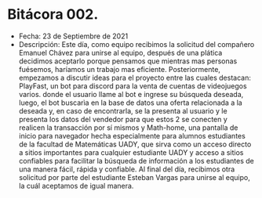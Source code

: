 # Bitácora 002.
- Fecha: 23 de Septiembre de 2021
- Descripción: Este día, como equipo recibimos la solicitud del compañero Emanuel Chávez para unirse al equipo, después de una plática decidimos aceptarlo porque pensamos que mientras mas personas fuésemos, haríamos un trabajo mas eficiente. Posteriormente, empezamos a discutir ideas para el proyecto entre las cuales destacan: PlayFast, un bot para discord para la venta de cuentas de videojuegos varios. donde el usuario llame al bot e ingrese su búsqueda deseada, luego, el bot buscarìa en la base de datos una oferta relacionada a la deseada y, en caso de encontrarla, se la presenta al usuario y le presenta los datos del vendedor para que estos 2 se conecten y realicen la transacción por sí mismos y Math-home, una pantalla de inicio para navegador hecha especialmente para alumnos estudiantes de la facultad de Matemáticas UADY, que sirva como un acceso directo a sitios importantes para cualquier estudiante UADY y acceso a sitios confiables para facilitar la búsqueda de información a los estudiantes de una manera fácil, rápida y confiable.
Al final del día, recibimos otra solicitud por parte del estudiante Esteban Vargas para unirse al equipo, la cuál aceptamos de igual manera.
